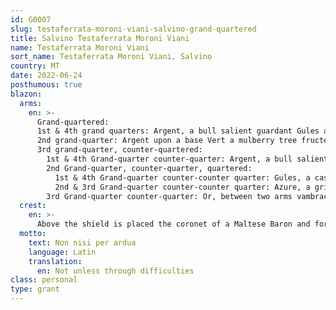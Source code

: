 ```yaml
---
id: G0007
slug: testaferrata-moroni-viani-salvino-grand-quartered
title: Salvino Testaferrata Moroni Viani
name: Testaferrata Moroni Viani
sort_name: Testaferrata Moroni Viani, Salvino
country: MT
date: 2022-06-24
posthumous: true
blazon:
  arms:
    en: >-
      Grand-quartered:
      1st & 4th grand quarters: Argent, a bull salient guardant Gules and on a chief Azure three mullets of six points Or (TESTAFERRATA – baronial line);
      2nd grand-quarter: Argent upon a base Vert a mulberry tree fructed Proper (MORONI);
      3rd grand-quarter, counter-quartered:
        1st & 4th Grand-quarter counter-quarter: Argent, a bull salient guardant Gules and upon a chief Or a demi-eagle displayed Sable beaked and langued Gules (TESTAFERRATA – line of the Knights of the Holy Roman Empire);
        2nd Grand-quarter, counter-quarter, quartered:
          1st & 4th Grand-quarter counter-counter quarter: Gules, a castle of three towers Or;
          2nd & 3rd Grand-quarter counter-counter quarter: Azure, a griffon segreant Argent (CASTELLETTI);
        3rd Grand-quarter counter-quarter: Or, between two arms vambraced Sable with hands Proper holding at fess by his hair a moor's head affronté erased and sangliant Proper crined of the Second, three mullets of six points Gules (VIANI).
  crest:
    en: >-
      Above the shield is placed the coronet of a Maltese Baron and for a crest upon a helm with mantling Gules doubled Argent and a wreath of the liveries a demi-bull guardant Gules.
  motto:
    text: Non nisi per ardua
    language: Latin
    translation:
      en: Not unless through difficulties
class: personal
type: grant
---
```

